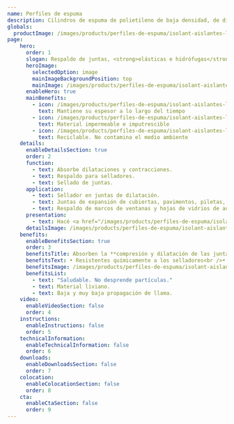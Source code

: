 ```yaml
---
name: Perfiles de espuma
description: Cilindros de espuma de polietileno de baja densidad, de diferentes diámetros. No requieren mantenimiento y no son atacados por agentes químicos, orgánicos e inorgánicos. Tampoco son atacados ni se degradan por acción de selladores.
globals:
  productImage: /images/products/perfiles-de-espuma/isolant-aislantes-linea-otros-usos-perfiles-de-espuma-producto-rollo.png
page:
    hero:
      order: 1
      slogan: Respaldo de juntas, <strong>elásticas e hidrófugas</strong>
      heroImage:
        selectedOption: image
        mainImageBackgroundPosition: top
        mainImage: /images/products/perfiles-de-espuma/isolant-aislantes-linea-otros-usos-perfiles-de-espuma-imagen-principal.jpg
      enableHero: true
      mainBenefits:
        - icon: /images/products/perfiles-de-espuma/isolant-aislantes-linea-otros-usos-perfiles-de-espuma-beneficio-1.svg
          text: Mantiene su espesor a lo largo del tiempo
        - icon: /images/products/perfiles-de-espuma/isolant-aislantes-linea-otros-usos-perfiles-de-espuma-beneficio-2.svg
          text: Material impermeable e imputrescible
        - icon: /images/products/perfiles-de-espuma/isolant-aislantes-linea-otros-usos-perfiles-de-espuma-beneficio-3.svg
          text: Reciclable. No contamina el medio ambiente
    details:
      enableDetailsSection: true
      order: 2
      function:
        - text: Absorbe dilataciones y contracciones.
        - text: Respaldo para selladores.
        - text: Sellado de juntas.
      application:
        - text: Sellador en juntas de dilatación.
        - text: Juntas de expansión de cubiertas, pavimentos, piletas, etc.
        - text: Respaldo de marcos de ventanas y hojas de vidrios de auto.
      presentation:
        - text: Hacé <a href="/images/products/perfiles-de-espuma/isolant-aislantes-linea-otros-usos-perfiles-de-espuma-presentaciones.png" target="_blank" rel="noopener noreferrer" class="font-bold">click acá</a> para ver todas las presentaciones disponibles
      detailsImage: /images/products/perfiles-de-espuma/isolant-aislantes-linea-otros-usos-perfiles-de-espuma-imagen-detalle.jpg
    benefits:
      enableBenefitsSection: true
      order: 3
      benefitsTitle: Absorben la **compresión y dilatación de las juntas**
      benefitsText: • Resistentes químicamente a los selladores<br />• Impermeable<br />• Imputrescibles<br />• Maleables y flexiles
      benefitsImage: /images/products/perfiles-de-espuma/isolant-aislantes-linea-otros-usos-perfiles-de-espuma-beneficio-exclusivo.jpg
      benefitsList:
        - text: "Saludable. No desprende partículas."
        - text: Material liviano.
        - text: Baja y muy baja propagación de llama.
    video:
      enableVideoSection: false
      order: 4
    instructions:
      enableInstructions: false
      order: 5
    technicalInformation:
      enableTechnicalInformation: false
      order: 6
    downloads:
      enableDownloadsSection: false
      order: 7
    colocation:
      enableColocationSection: false
      order: 8
    cta:
      enableCtaSection: false
      order: 9
---
```

